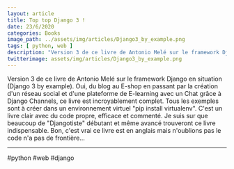 ```yaml
---
layout: article
title: Top top Django 3 !
date: 23/6/2020
categories: Books
image_path: ../assets/img/articles/Django3_by_example.png
tags: [ python, web ]
description: "Version 3 de ce livre de Antonio Melé sur le framework Django en situation (Django 3 by example)"
twitterimage: assets/img/articles/Django3_by_example.png
---
```



Version 3 de ce livre de Antonio Melé sur le framework Django en situation (Django 3 by example). Oui, du blog au E-shop en passant par la création d'un réseau social et d'une plateforme de E-learning avec un Chat grâce à Django Channels, ce livre est incroyablement complet. Tous les exemples sont à créer dans un environnement virtuel "pip install virtualenv". C'est un livre clair avec du code propre, efficace et commenté. Je suis sur que beaucoup de "Djangotiste" débutant et même avancé trouveront ce livre indispensable. Bon, c'est vrai ce livre est en anglais mais n'oublions pas le code n'a pas de frontière…

---
#python #web #django